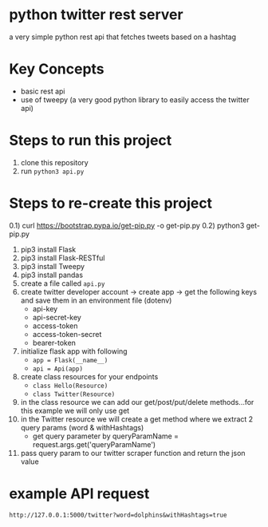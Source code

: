 # python twitter rest server 

a very simple python rest api that fetches tweets based on a hashtag 

# Key Concepts

* basic rest api 
* use of tweepy (a very good python library to easily access the twitter api) 

# Steps to run this project
1) clone this repository 
2) run `python3 api.py`

# Steps to re-create this project
0.1) curl https://bootstrap.pypa.io/get-pip.py -o get-pip.py
0.2) python3 get-pip.py
1) pip3 install Flask
2) pip3 install Flask-RESTful
3) pip3 install Tweepy
4) pip3 install pandas
5) create a file called `api.py` 
6) create twitter developer account -> create app -> get the following keys and save them in an environment file (dotenv)
    - api-key
    - api-secret-key
    - access-token
    - access-token-secret
    - bearer-token
7) initialize flask app with following 
    -  `app = Flask(__name__)`
    -  `api = Api(app)`
8) create class resources for your endpoints 
    - `class Hello(Resource)`
    - `class Twitter(Resource)` 
9) in the class resource we can add our get/post/put/delete methods...for this example we will only use get 
10) in the Twitter resource we will create a get method where we extract 2 query params (word & withHashtags)
    - get query parameter by queryParamName = request.args.get('queryParamName')
11) pass query param to our twitter scraper function and return the json value

# example API request 
`http://127.0.0.1:5000/twitter?word=dolphins&withHashtags=true`

